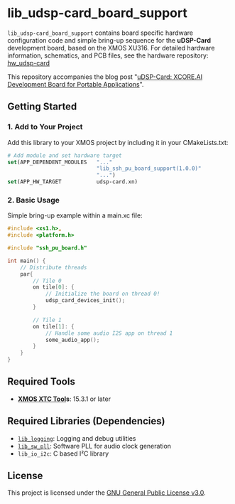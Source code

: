 # lib_udsp-card_board_support

`lib_udsp-card_board_support` contains board specific hardware configuration code and simple bring-up sequence for the **uDSP-Card** development board, based on the XMOS XU316. For detailed hardware information, schematics, and PCB files, see the hardware repository: [hw_udsp-card](https://github.com/crsknr/hw_udsp-card)

This repository accompanies the blog post "[uDSP-Card: XCORE.AI Development Board for Portable Applications](https://crsknr.github.io/blog/blog/udsp-card)".

## Getting Started

### 1. Add to Your Project

Add this library to your XMOS project by including it in your CMakeLists.txt:

```cmake
# Add module and set hardware target
set(APP_DEPENDENT_MODULES   "..."
                            "lib_ssh_pu_board_support(1.0.0)"
                            "...")
set(APP_HW_TARGET           udsp-card.xn)
```

### 2. Basic Usage

Simple bring-up example within a main.xc file:

```c
#include <xs1.h>„
#include <platform.h>

#include "ssh_pu_board.h"

int main() {
    // Distribute threads
    par{
        // Tile 0
        on tile[0]: {
            // Initialize the board on thread 0!
            udsp_card_devices_init();
        }

        // Tile 1
        on tile[1]: {
            // Handle some audio I2S app on thread 1
            some_audio_app();
        }
    }
}
```

## Required Tools

* **[XMOS XTC Tool](https://www.xmos.com/software-tools)s**: 15.3.1 or later

## Required Libraries (Dependencies)

* [`lib_logging`](https://github.com/xmos/lib_logging): Logging and debug utilities
* [`lib_sw_pll`](https://github.com/xmos/lib_sw_pll): Software PLL for audio clock generation
* `lib_io_i2c`: C based I²C library

## License

This project is licensed under the [GNU General Public License v3.0](https://www.gnu.org/licenses/gpl-3.0.en.html).
